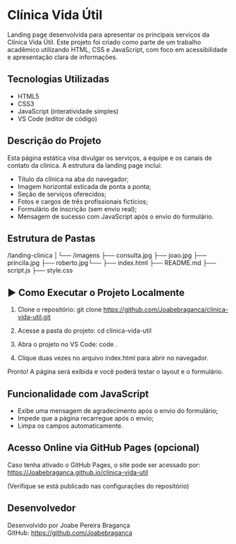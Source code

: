 # Clínica Vida Útil 

Landing page desenvolvida para apresentar os principais serviços da Clínica Vida Útil. Este projeto foi criado como parte de um trabalho acadêmico utilizando HTML, CSS e JavaScript, com foco em acessibilidade e apresentação clara de informações.

##  Tecnologias Utilizadas

- HTML5
- CSS3
- JavaScript (interatividade simples)
- VS Code (editor de código)

##  Descrição do Projeto

Esta página estática visa divulgar os serviços, a equipe e os canais de contato da clínica. A estrutura da landing page inclui:

- Título da clínica na aba do navegador;
- Imagem horizontal esticada de ponta a ponta;
- Seção de serviços oferecidos;
- Fotos e cargos de três profissionais fictícios;
- Formulário de inscrição (sem envio real);
- Mensagem de sucesso com JavaScript após o envio do formulário.

##  Estrutura de Pastas

/landing-clinica │└── /imagens ├── consulta.jpg ├── joao.jpg ├── princila.jpg ├── roberto.jpg└──  ├── index.html ├── README.md ├── script.js ├── style.css 


## ▶ Como Executar o Projeto Localmente

1. Clone o repositório:
git clone https://github.com/Joabebraganca/clinica-vida-util.git

2. Acesse a pasta do projeto:
cd clinica-vida-util

3. Abra o projeto no VS Code:
code .

4. Clique duas vezes no arquivo index.html para abrir no navegador.

 Pronto! A página será exibida e você poderá testar o layout e o formulário.

##  Funcionalidade com JavaScript

- Exibe uma mensagem de agradecimento após o envio do formulário;
- Impede que a página recarregue após o envio;
- Limpa os campos automaticamente.

##  Acesso Online via GitHub Pages (opcional)

Caso tenha ativado o GitHub Pages, o site pode ser acessado por:
 https://Joabebraganca.github.io/clinica-vida-util

(Verifique se está publicado nas configurações do repositório)


##  Desenvolvedor

Desenvolvido por Joabe Pereira Bragança  
GitHub: https://github.com/Joabebraganca
